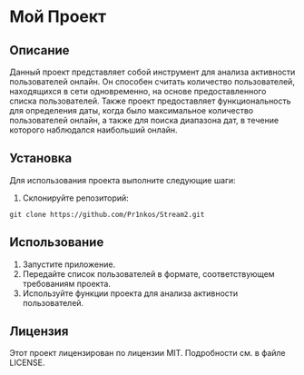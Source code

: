 # Мой Проект

## Описание

Данный проект представляет собой инструмент для анализа активности пользователей онлайн. Он способен считать количество пользователей, находящихся в сети одновременно, на основе предоставленного списка пользователей. Также проект предоставляет функциональность для определения даты, когда было максимальное количество пользователей онлайн, а также для поиска диапазона дат, в течение которого наблюдался наибольший онлайн.

## Установка

Для использования проекта выполните следующие шаги:

1. Склонируйте репозиторий:

`git clone https://github.com/Pr1nkos/Stream2.git`

## Использование

1. Запустите приложение.
2. Передайте список пользователей в формате, соответствующем требованиям проекта.
3. Используйте функции проекта для анализа активности пользователей.

## Лицензия

Этот проект лицензирован по лицензии MIT. Подробности см. в файле LICENSE.
